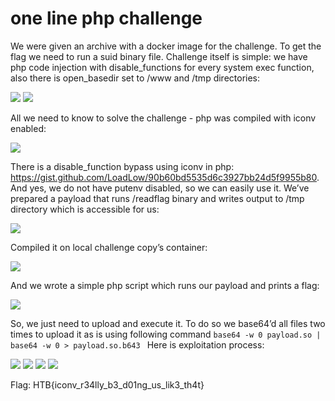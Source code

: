 # one line php challenge
We were given an archive with a docker image for the challenge. To get the flag we need to run a suid binary file. Challenge itself is simple: we have php code injection with disable_functions for every system exec function, also there is open_basedir set to /www and /tmp directories:

![](2021-03-26-22-13-38.png)
![](2021-03-26-22-13-42.png)

All we need to know to solve the challenge - php was compiled with iconv enabled:

![](2021-03-26-22-13-51.png)

There is a disable_function bypass using iconv in php: https://gist.github.com/LoadLow/90b60bd5535d6c3927bb24d5f9955b80.
And yes, we do not have putenv disabled, so we can easily use it. 
We’ve prepared a payload that runs /readflag binary and writes output to /tmp directory which is accessible for us:

![](2021-03-26-22-13-59.png)

Compiled it on local challenge copy’s container:

![](2021-03-26-22-14-06.png)

And we wrote a simple php script which runs our payload and prints a flag:

![](2021-03-26-22-14-13.png)

So, we just need to upload and execute it. To do so we base64’d all files two times to upload it as is using following command `base64 -w 0 payload.so | base64 -w 0 > payload.so.b643 `
Here is exploitation process:

![](2021-03-26-22-14-22.png)
![](2021-03-26-22-14-25.png)
![](2021-03-26-22-14-28.png)
![](2021-03-26-22-14-32.png)

Flag: HTB{iconv_r34lly_b3_d01ng_us_lik3_th4t}